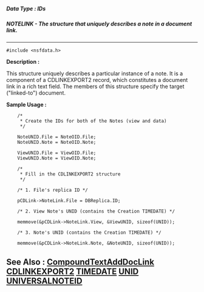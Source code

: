 ##### Data Type : IDs
##### NOTELINK - The structure that uniquely describes a note in a document link.
---
```
#include <nsfdata.h>
```
**Description :**

This structure uniquely describes a particular instance of a note.  It is a 
component of a CDLINKEXPORT2 record, which constitutes a document link in a 
rich text field.  The members of this structure 
specify the target ("linked-to") document.

**Sample Usage :**
```
    /*
     * Create the IDs for both of the Notes (view and data)
     */

    NoteUNID.File = NoteOID.File;
    NoteUNID.Note = NoteOID.Note;

    ViewUNID.File = ViewOID.File;
    ViewUNID.Note = ViewOID.Note;

    /*
     * Fill in the CDLINKEXPORT2 structure
     */

    /* 1. File's replica ID */
    
    pCDLink->NoteLink.File = DBReplica.ID;

    /* 2. View Note's UNID (contains the Creation TIMEDATE) */

    memmove(&pCDLink->NoteLink.View, &ViewUNID, sizeof(UNID));
    
    /* 3. Note's UNID (contains the Creation TIMEDATE) */

    memmove(&pCDLink->NoteLink.Note, &NoteUNID, sizeof(UNID));
```
**See Also :**
[CompoundTextAddDocLink](/domino-c-api-docs/reference/Func/CompoundTextAddDocLink)
[CDLINKEXPORT2](/domino-c-api-docs/reference/Data/CDLINKEXPORT2)
[TIMEDATE](/domino-c-api-docs/reference/Data/TIMEDATE)
[UNID](/domino-c-api-docs/reference/Data/UNID)
[UNIVERSALNOTEID](/domino-c-api-docs/reference/Data/UNIVERSALNOTEID)
---
